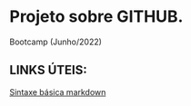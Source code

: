 # Projeto sobre GITHUB. 
Bootcamp (Junho/2022)

## LINKS ÚTEIS: 
[Sintaxe básica markdown](https://www.markdownguide.org/)
